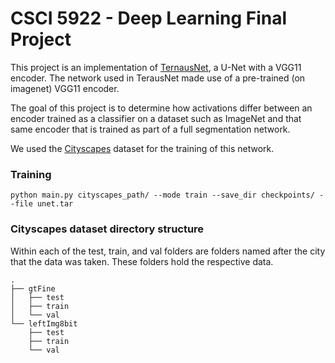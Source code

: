 # CSCI 5922 - Deep Learning Final Project

This project is an implementation of [TernausNet](https://arxiv.org/abs/1801.05746), a U-Net with a VGG11 encoder. The
network used in TerausNet made use of a pre-trained (on imagenet) VGG11 encoder. 

The goal of this project is to determine how activations differ between an encoder trained as a classifier on a dataset
such as ImageNet and that same encoder that is trained as part of a full segmentation network.

We used the [Cityscapes](https://www.cityscapes-dataset.com) dataset for the training of this network.

### Training
```
python main.py cityscapes_path/ --mode train --save_dir checkpoints/ --file unet.tar
```


### Cityscapes dataset directory structure
Within each of the test, train, and val folders are folders named after the city that the data was taken. These folders 
hold the respective data.
```
.
├── gtFine
│   ├── test
│   ├── train
│   └── val
└── leftImg8bit
    ├── test
    ├── train
    └── val
```